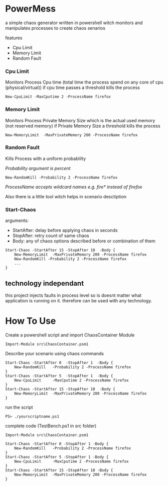 # PowerMess
a simple chaos generator written in powershell witch monitors and manipulates processes to create chaos senarios

features

- Cpu Limit 
- Memory Limit
- Random Fault

### Cpu Limit

Monitors Process Cpu time (total time the process spend on any core of cpu (physical/virtual))
if cpu time passes a threshold kills the process

```
New-CpuLimit -MaxCputime 2 -ProcessName firefox
```

### Memory Limit

Monitors Process Private Memory Size which is the actual used memory (not reserved memory)
if Private Memory Size a threshold kills the process

```
New-MemoryLimit  -MaxPrivateMemory 200 -ProcessName firefox
```

### Random Fault

Kills Process with a uniform probablilty

*Probability argument is percent*
```
New-RandomKill -Probability 2 -ProcessName firefox
```

*ProcessName accepts wildcard names e.g. fire\* instead of firefox*

Also there is a little tool witch helps in scenario desctiption

### Start-Chaos

arguments:
- StartAfter: delay before applying chaos in seconds
- StopAfter: retry count of same chaos
- Body: any of chaos options described before or combination of them

```
Start-Chaos -StartAfter 15 -StopAfter 10  -Body { 
    New-MemoryLimit  -MaxPrivateMemory 200 -ProcessName firefox 
    New-RandomKill -Probability 2 -ProcessName firefox
    ...
}
```

## technology independant 

this project injects faults in process level so is doesnt matter what application is running on it. therefore can be used with any technology.

# How To Use

Create a powershell script and import ChaosContainer Module

```
Import-Module src\ChaosContainer.psm1
```

Describe your scenario using chaos commands

```
Start-Chaos -StartAfter 0  -StopAfter 1  -Body { 
    New-RandomKill   -Probability 2 -ProcessName firefox 
}
Start-Chaos -StartAfter 5  -StopAfter 1  -Body { 
    New-CpuLimit     -MaxCputime 2 -ProcessName firefox 
}
Start-Chaos -StartAfter 15 -StopAfter 10  -Body { 
    New-MemoryLimit  -MaxPrivateMemory 200 -ProcessName firefox 
}
```

run the script

```
PS> ./yourscriptname.ps1
```

complete code (TestBench.ps1 in src folder)

```
Import-Module src\ChaosContainer.psm1

Start-Chaos -StartAfter 0 -StopAfter 1 -Body { 
    New-RandomKill   -Probability 2 -ProcessName firefox 
}
Start-Chaos -StartAfter 5 -StopAfter 1 -Body { 
    New-CpuLimit     -MaxCputime 2 -ProcessName firefox 
}
Start-Chaos -StartAfter 15 -StopAfter 10 -Body { 
    New-MemoryLimit  -MaxPrivateMemory 200 -ProcessName firefox 
}
```
